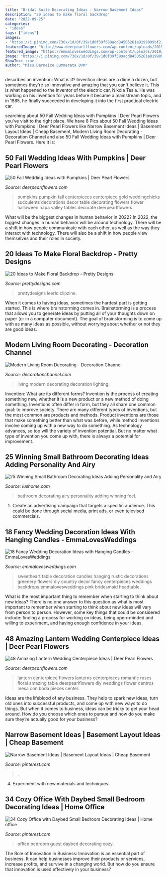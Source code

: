 ```yaml
---
title: "Bridal Suite Decorating Ideas - Narrow Basement Ideas"
description: "20 ideas to make floral backdrop"
date: "2022-09-25"
categories:
- "ideas"
tags: ["ideas"]
images:
- "https://i.pinimg.com/736x/1d/0f/39/1d0f39f589acd84505261a9199099bf2.jpg"
featuredImage: "http://www.deerpearlflowers.com/wp-content/uploads/2015/05/Romantic-Lantern-Roses-Wedding-Centerpiece.jpg"
featured_image: "https://emmalovesweddings.com/wp-content/uploads/2019/02/greenery-wedding-sweetheart-table-decoration-ideas-with-hanging-candles.jpg"
image: "https://i.pinimg.com/736x/1d/0f/39/1d0f39f589acd84505261a9199099bf2.jpg"
ShowToc: true
author: "Miss Berneice Cummerata DVM"
---
```



describes an invention: What is it?
Invention ideas are a dime a dozen, but sometimes they're so innovative and amazing that you can't believe it. This is what happened to the inventor of the electric car, Nikola Tesla. He was working on his invention for years before it became a mainstream topic, and in 1885, he finally succeeded in developing it into the first practical electric car.

	

		
searching about 50 Fall Wedding Ideas with Pumpkins | Deer Pearl Flowers you've visit to the right place. We have 8 Pics about 50 Fall Wedding Ideas with Pumpkins | Deer Pearl Flowers like Narrow Basement Ideas | Basement Layout Ideas | Cheap Basement, Modern Living Room Decorating - Decoration Channel and also 50 Fall Wedding Ideas with Pumpkins | Deer Pearl Flowers. Here it is:
		
    
## 50 Fall Wedding Ideas With Pumpkins | Deer Pearl Flowers

<img loading=lazy src="http://www.deerpearlflowers.com/wp-content/uploads/2015/08/white-pumpkin-centerpiece-ideas.jpg" onerror="this.onerror=null;this.src='https://tse1.mm.bing.net/th?id=OIP.5psvslqFOj_3Pqw9Ur-8HQHaLI&amp;pid=15.1';" alt="50 Fall Wedding Ideas with Pumpkins | Deer Pearl Flowers">

_Source: deerpearlflowers.com_

>pumpkins pumpkin fall centerpieces centerpiece gold weddingchicks succulents decorations decor table decorating flowers flower halloween napa valley tables decorate deerpearlflowers. 

	

What will be the biggest changes in human behavior in 2022?
In 2022, the biggest changes in human behavior will be around technology. There will be a shift in how people communicate with each other, as well as the way they interact with technology. There will also be a shift in how people view themselves and their roles in society.

    
## 20 Ideas To Make Floral Backdrop - Pretty Designs

<img loading=lazy src="http://www.prettydesigns.com/wp-content/uploads/2015/07/20-ideas-to-make-floral-backdrop8.jpg" onerror="this.onerror=null;this.src='https://tse3.mm.bing.net/th?id=OIP.JEzpeY9e4OuUtpWpAP6CpAHaLH&amp;pid=15.1';" alt="20 Ideas to Make Floral Backdrop - Pretty Designs">

_Source: prettydesigns.com_

>prettydesigns leerlo clipzine. 

	

When it comes to having ideas, sometimes the hardest part is getting started. This is where brainstorming comes in. Brainstorming is a process that allows you to generate ideas by putting all of your thoughts down on paper (or in a computer document). The goal of brainstorming is to come up with as many ideas as possible, without worrying about whether or not they are good ideas.

    
## Modern Living Room Decorating - Decoration Channel

<img loading=lazy src="http://decorationchannel.com/wp-content/uploads/2014/06/Modern-Living-Room-2.jpg" onerror="this.onerror=null;this.src='https://tse4.mm.bing.net/th?id=OIP.RgmUICBtIiN6h5DdSPlwiQHaE7&amp;pid=15.1';" alt="Modern Living Room Decorating - Decoration Channel">

_Source: decorationchannel.com_

>living modern decorating decoration lighting. 

	

Invention: What are its different forms?
Invention is the process of creating something new, whether it is a new product or a new method of doing something. Inventions often differ in form, but they all share one common goal: to improve society. There are many different types of inventions, but the most common are products and methods. Product inventions are those that make something better than what was before, while method inventions involve coming up with a new way to do something. As technology advances, so too will the variety of invention potential. But no matter what type of invention you come up with, there is always a potential for improvement.

    
## 25 Winning Small Bathroom Decorating Ideas Adding Personality And Airy

<img loading=lazy src="https://www.lushome.com/wp-content/uploads/2013/10/small-bathroom-decorating-ideas-15.jpg" onerror="this.onerror=null;this.src='https://tse3.mm.bing.net/th?id=OIP.ykK_21c0q34X-sCTWWN13gHaI2&amp;pid=15.1';" alt="25 Winning Small Bathroom Decorating Ideas Adding Personality and Airy">

_Source: lushome.com_

>bathroom decorating airy personality adding winning feel. 

	

1. Create an advertising campaign that targets a specific audience. This could be done through social media, print ads, or even televised commercials.

    
## 18 Fancy Wedding Decoration Ideas With Hanging Candles - EmmaLovesWeddings

<img loading=lazy src="https://emmalovesweddings.com/wp-content/uploads/2019/02/greenery-wedding-sweetheart-table-decoration-ideas-with-hanging-candles.jpg" onerror="this.onerror=null;this.src='https://tse2.mm.bing.net/th?id=OIP.mEoJTnZHBVGHvwZxhqO72AHaLG&amp;pid=15.1';" alt="18 Fancy Wedding Decoration Ideas with Hanging Candles - EmmaLovesWeddings">

_Source: emmalovesweddings.com_

>sweetheart table decoration candles hanging rustic decorations greenery flowers diy country decor fancy centerpieces weddings backdrops emmalovesweddings pink bridesmaid headtable. 

	

What is the most important thing to remember when starting to think about new ideas?
There is no one answer to this question as what is most important to remember when starting to think about new ideas will vary from person to person. However, some key things that could be considered include: finding a process for working on ideas, being open-minded and willing to experiment, and having enough confidence in your ideas.

    
## 48 Amazing Lantern Wedding Centerpiece Ideas | Deer Pearl Flowers

<img loading=lazy src="http://www.deerpearlflowers.com/wp-content/uploads/2015/05/Romantic-Lantern-Roses-Wedding-Centerpiece.jpg" onerror="this.onerror=null;this.src='https://tse4.mm.bing.net/th?id=OIP.mXfynAnjHndtt960H881LgHaLG&amp;pid=15.1';" alt="48 Amazing Lantern Wedding Centerpiece Ideas | Deer Pearl Flowers">

_Source: deerpearlflowers.com_

>lantern centerpiece flowers lanterns centerpieces romantic roses floral amazing table deerpearlflowers diy weddings flower centros mesa con boda pieces center. 

	

Ideas are the lifeblood of any business. They help to spark new ideas, turn old ones into successful products, and come up with new ways to do things. But when it comes to business, ideas can be tricky to get your head around. How do you choose which ones to pursue and how do you make sure they’re actually good for your business?

    
## Narrow Basement Ideas | Basement Layout Ideas | Cheap Basement

<img loading=lazy src="https://i.pinimg.com/736x/25/ba/cb/25bacb625edf5879295ceae50452c1d8.jpg" onerror="this.onerror=null;this.src='https://tse4.mm.bing.net/th?id=OIP.LGMP6ZrG_aBtUzguhOo-4wHaJ3&amp;pid=15.1';" alt="Narrow Basement Ideas | Basement Layout Ideas | Cheap Basement">

_Source: pinterest.com_

>. 

	

4. Experiment with new materials and techniques.

    
## 34 Cozy Office With Daybed Small Bedroom Decorating Ideas | Home Office

<img loading=lazy src="https://i.pinimg.com/736x/1d/0f/39/1d0f39f589acd84505261a9199099bf2.jpg" onerror="this.onerror=null;this.src='https://tse4.mm.bing.net/th?id=OIP.3Gtlmb5sxNODlqgtR3FEJQHaKX&amp;pid=15.1';" alt="34 Cozy Office with Daybed Small Bedroom Decorating Ideas | Home office">

_Source: pinterest.com_

>office bedroom guest daybed decorating cozy. 

	

The Role of Innovation in Business:
Innovation is an essential part of business. It can help businesses improve their products or services, increase profits, and survive in a changing world. But how do you ensure that innovation is used effectively in your business?

